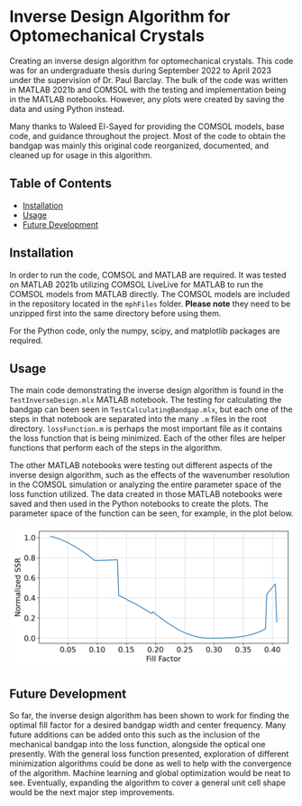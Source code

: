 # Inverse Design Algorithm for Optomechanical Crystals

Creating an inverse design algorithm for optomechanical crystals. This code was for
an undergraduate thesis during September 2022 to April 2023 under the supervision of
Dr. Paul Barclay. The bulk of the code was written in MATLAB 2021b and COMSOL with the 
testing and implementation being in the MATLAB notebooks. However, any plots were 
created by saving the data and using Python instead.

Many thanks to Waleed El-Sayed for providing the COMSOL models, base code, and guidance
throughout the project. Most of the code to obtain the bandgap was mainly this 
original code reorganized, documented, and cleaned up for usage in this algorithm.

## Table of Contents
* [Installation](#installation)
* [Usage](#usage)
* [Future Development](#future-development)

## Installation

In order to run the code, COMSOL and MATLAB are required. It was tested on MATLAB 2021b
utilizing COMSOL LiveLive for MATLAB to run the COMSOL models from MATLAB directly. The
COMSOL models are included in the repository located in the `mphFiles` folder. **Please
note** they need to be unzipped first into the same directory before using them.

For the Python code, only the numpy, scipy, and matplotlib packages are required.

## Usage

The main code demonstrating the inverse design algorithm is found in the `TestInverseDesign.mlx`
MATLAB notebook. The testing for calculating the bandgap can been seen in `TestCalculatingBandgap.mlx`,
but each one of the steps in that notebook are separated into the many `.m` files in
the root directory. `lossFunction.m` is perhaps the most important file as it contains
the loss function that is being minimized. Each of the other files are helper functions
that perform each of the steps in the algorithm.

The other MATLAB notebooks were testing out different aspects of 
the inverse design algorithm, such as the effects of the wavenumber resolution in the
COMSOL simulation or analyzing the entire parameter space of the loss function utilized. 
The data created in those MATLAB notebooks were saved and then used in the Python 
notebooks to create the plots. The parameter space of the function can be seen, for
example, in the plot below.

![SSR-vs-ff](figures/SSR-vs-ff.png)

## Future Development

So far, the inverse design algorithm has been shown to work for finding the optimal
fill factor for a desired bandgap width and center frequency. Many future additions 
can be added onto this such as the inclusion of the mechanical bandgap into the 
loss function, alongside the optical one presently. With the general loss function
presented, exploration of different minimization algorithms could be done as well to
help with the convergence of the algorithm. Machine learning and global optimization
would be neat to see. Eventually, expanding the algorithm to cover a general unit cell
shape would be the next major step improvements.